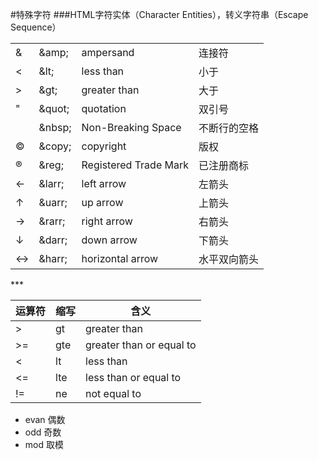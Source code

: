 #特殊字符
###HTML字符实体（Character Entities），转义字符串（Escape Sequence）
<table>
  <tr>
    <td>&amp;</td>
    <td>&amp;amp;</td>
    <td>ampersand</td>
    <td>连接符</td>
  </tr>
  <tr>
    <td>&lt;</td>
    <td>&amp;lt;</td>
    <td>less than</td>
    <td>小于</td>
  </tr>
  <tr>
    <td>&gt;</td>
    <td>&amp;gt;</td>
    <td>greater than</td>
    <td>大于</td>
  </tr>
  <tr>
    <td>&quot;</td>
    <td>&amp;quot;</td>
    <td>quotation</td>
    <td>双引号</td>
  </tr>
  <tr>
    <td>&nbsp;</td>
    <td>&amp;nbsp;</td>
    <td>Non-Breaking Space</td>
    <td>不断行的空格</td>
  </tr>
  <tr>
    <td>&copy;</td>
    <td>&amp;copy;</td>
    <td>copyright</td>
    <td>版权</td>
  </tr>
  <tr>
    <td>&reg;</td>
    <td>&amp;reg;</td>
    <td>Registered Trade Mark</td>
    <td>已注册商标</td>
  </tr>
  <tr>
    <td>&larr;</td>
    <td>&amp;larr;</td>
    <td>left arrow</td>
    <td>左箭头</td>
  </tr>
  <tr>
    <td>&uarr;</td>
    <td>&amp;uarr;</td>
    <td>up arrow</td>
    <td>上箭头</td>
  </tr>
  <tr>
    <td>&rarr;</td>
    <td>&amp;rarr;</td>
    <td>right arrow</td>
    <td>右箭头</td>
  </tr>
  <tr>
    <td>&darr;</td>
    <td>&amp;darr;</td>
    <td>down arrow</td>
    <td>下箭头</td>
  </tr>
  <tr>
    <td>&harr;</td>
    <td>&amp;harr;</td>
    <td>horizontal arrow</td>
    <td>水平双向箭头</td>
  </tr>
</table>
***

| 运算符 | 缩写 | 含义         |
| ------ | --- | ------------ |
| >      | gt  | greater than |
| >=     | gte | greater than or equal to |
| <      | lt  | less than    |
| <=     | lte | less than or equal to |
| !=     | ne  | not equal to |

* evan 偶数
* odd 奇数
* mod 取模